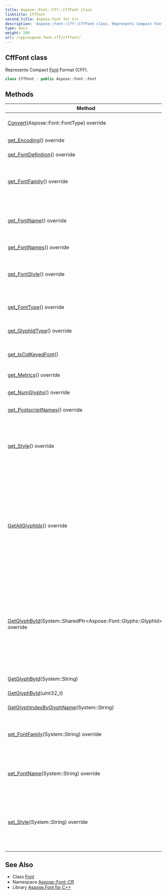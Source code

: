 ```yaml
---
title: Aspose::Font::Cff::CffFont class
linktitle: CffFont
second_title: Aspose.Font for C++
description: 'Aspose::Font::Cff::CffFont class. Represents Compact Font Format (CFF) in C++.'
type: docs
weight: 200
url: /cpp/aspose.font.cff/cfffont/
---
```

## CffFont class


Represents Compact [Font](../../aspose.font/font/) Format (CFF).

```cpp
class CffFont : public Aspose::Font::Font
```

## Methods

| Method | Description |
| --- | --- |
| [Convert](./convert/)(Aspose::Font::FontType) override | Converts the [Font](../../aspose.font/font/) into another format. |
| [get_Encoding](./get_encoding/)() override | Gets [Font](../../aspose.font/font/) encoding. |
| [get_FontDefinition](./get_fontdefinition/)() override | Gets [Font](../../aspose.font/font/) definition. |
| [get_FontFamily](./get_fontfamily/)() override | Gets [Font](../../aspose.font/font/) family. The [Font](../../aspose.font/font/) family setter is not implemented yet. |
| [get_FontName](./get_fontname/)() override | Gets [Font](../../aspose.font/font/) face name. The [Font](../../aspose.font/font/) face name setter is not implemented yet. |
| [get_FontNames](./get_fontnames/)() override | Get [Font](../../aspose.font/font/) names. |
| [get_FontStyle](./get_fontstyle/)() override | Gets [Font](../../aspose.font/font/) style. This is a value computed and represented in generalized type. |
| [get_FontType](./get_fonttype/)() override | Gets [Font](../../aspose.font/font/) type. Returns [FontType.CFF](../../aspose.font/fonttype/) value. |
| [get_GlyphIdType](./get_glyphidtype/)() override | Gets glyph id type specification. |
| [get_IsCidKeyedFont](./get_iscidkeyedfont/)() | Gets value indicating that the [Font](../../aspose.font/font/) is cid-keyed. |
| [get_Metrics](./get_metrics/)() override | Gets [Font](../../aspose.font/font/) metrics. |
| [get_NumGlyphs](./get_numglyphs/)() override | Gets number of glyphs in the [Font](../../aspose.font/font/). |
| [get_PostscriptNames](./get_postscriptnames/)() override | Gets postscript [Font](../../aspose.font/font/) names. |
| [get_Style](./get_style/)() override | Gets [Font](../../aspose.font/font/) style. This is a raw string value provided by [Font](../../aspose.font/font/) file. The Style setter is not implemented yet. |
| [GetAllGlyphIds](./getallglyphids/)() override | Returns array of all glyph ids, available in the [Font](../../aspose.font/font/). Glyph id is a unique number for a glyph, which is font type dependent. CFF [Font](../../aspose.font/font/) glyph id can be instance of ([GlyphStringId](../)) class or ([GlyphUInt32Id](../)) class. |
| [GetGlyphById](./getglyphbyid/)(System::SharedPtr\<Aspose::Font::Glyphs::GlyphId\>) override | Returns glyph by glyph id. Glyph id is a unique number for a glyph, which is font type dependent. CFF [Font](../../aspose.font/font/) glyph id can be instance of ([GlyphStringId](../)) class or ([GlyphUInt32Id](../)) class. |
| [GetGlyphById](./getglyphbyid/)(System::String) | Returns glyph by glyph name. |
| [GetGlyphById](./getglyphbyid/)(uint32_t) | Returns glyph by glyph id. |
| [GetGlyphIndexByGlyphName](./getglyphindexbyglyphname/)(System::String) | Converts string id to int id. |
| [set_FontFamily](./set_fontfamily/)(System::String) override | Gets [Font](../../aspose.font/font/) family. The [Font](../../aspose.font/font/) family setter is not implemented yet. |
| [set_FontName](./set_fontname/)(System::String) override | Gets [Font](../../aspose.font/font/) face name. The [Font](../../aspose.font/font/) face name setter is not implemented yet. |
| [set_Style](./set_style/)(System::String) override | Gets [Font](../../aspose.font/font/) style. This is a raw string value provided by [Font](../../aspose.font/font/) file. The Style setter is not implemented yet. |
## See Also

* Class [Font](../../aspose.font/font/)
* Namespace [Aspose::Font::Cff](../)
* Library [Aspose.Font for C++](../../)
